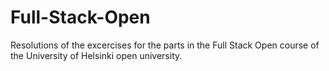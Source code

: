 # Full-Stack-Open
Resolutions of the excercises for the parts in the Full Stack Open course of the University of Helsinki open university.
